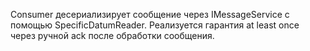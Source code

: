 Consumer десериализирует сообщение через IMessageService с помощью SpecificDatumReader. Реализуется гарантия at least once через ручной ack после обработки сообщения.

